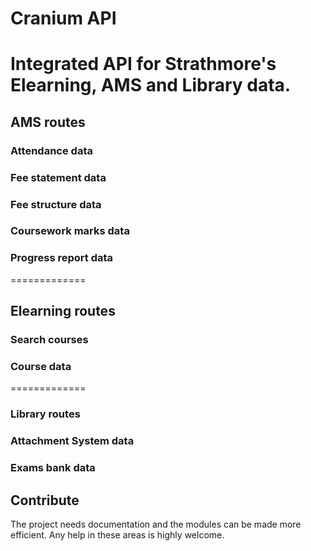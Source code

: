 # Cranium API
Integrated API for Strathmore's Elearning, AMS and Library data.
=============
## AMS routes
### Attendance data
### Fee statement data
### Fee structure data
### Coursework marks data
### Progress report data
=============
## Elearning routes
### Search courses
### Course data
=============
### Library routes
### Attachment System data
### Exams bank data
## Contribute
The project needs documentation and the modules can be made more efficient. Any help in these areas is highly welcome. 
